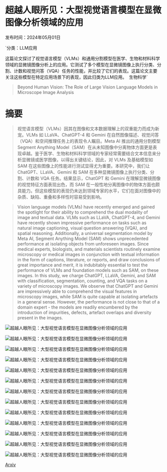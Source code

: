 # 超越人眼所见：大型视觉语言模型在显微图像分析领域的应用

发布时间：2024年05月01日

`分类：LLM应用

这篇论文探讨了视觉语言模型（VLMs）和通用分割模型在医学、生物和材料科学领域的显微镜图像分析上的应用。它测试了多个模型在显微镜图像上执行分类、分割、计数和视觉问答（VQA）任务的性能，并比较了它们的表现。这篇论文主要关注这些模型在特定应用场景下的表现，因此归类为LLM应用。` `生物科学`

> Beyond Human Vision: The Role of Large Vision Language Models in Microscope Image Analysis

# 摘要

> 视觉语言模型（VLMs）因其在图像和文本数据理解上的双重能力而成为新宠。VLMs 如 LLaVA、ChatGPT-4 和 Gemini 在自然图像描述、视觉问答（VQA）和空间推理任务上的表现令人瞩目。Meta AI 推出的通用分割模型 Segment Anything Model（SAM）在从未知图像中分离物体方面更是表现卓越。鉴于医学、生物和材料科学领域的专家经常需要结合文本信息来分析显微镜或医学图像，以得出关键结论，因此，对 VLMs 及基础模型如 SAM 在这些图像上的性能进行测试显得尤为重要。本研究中，我们让 ChatGPT、LLaVA、Gemini 和 SAM 在多种显微镜图像上执行分类、分割、计数和 VQA 任务。结果显示，ChatGPT 和 Gemini 在理解显微镜图像的视觉特征方面表现出色，而 SAM 在一般性地分离图像中的物体方面也颇具能力。但这些模型的表现仍未达到领域专家的水平，它们在面对图像中的杂质、缺陷、重叠和多样性时容易受到影响。

> Vision language models (VLMs) have recently emerged and gained the spotlight for their ability to comprehend the dual modality of image and textual data. VLMs such as LLaVA, ChatGPT-4, and Gemini have recently shown impressive performance on tasks such as natural image captioning, visual question answering (VQA), and spatial reasoning. Additionally, a universal segmentation model by Meta AI, Segment Anything Model (SAM) shows unprecedented performance at isolating objects from unforeseen images. Since medical experts, biologists, and materials scientists routinely examine microscopy or medical images in conjunction with textual information in the form of captions, literature, or reports, and draw conclusions of great importance and merit, it is indubitably essential to test the performance of VLMs and foundation models such as SAM, on these images. In this study, we charge ChatGPT, LLaVA, Gemini, and SAM with classification, segmentation, counting, and VQA tasks on a variety of microscopy images. We observe that ChatGPT and Gemini are impressively able to comprehend the visual features in microscopy images, while SAM is quite capable at isolating artefacts in a general sense. However, the performance is not close to that of a domain expert - the models are readily encumbered by the introduction of impurities, defects, artefact overlaps and diversity present in the images.

![超越人眼所见：大型视觉语言模型在显微图像分析领域的应用](../../..//opt/data/Projects/HuggingArxiv/paper_images/2405.00876/Figure_illustration.png)

![超越人眼所见：大型视觉语言模型在显微图像分析领域的应用](../../..//opt/data/Projects/HuggingArxiv/paper_images/2405.00876/Figure_datasets.png)

![超越人眼所见：大型视觉语言模型在显微图像分析领域的应用](../../..//opt/data/Projects/HuggingArxiv/paper_images/2405.00876/Figure_chatgpt_scale_bar.png)

![超越人眼所见：大型视觉语言模型在显微图像分析领域的应用](../../..//opt/data/Projects/HuggingArxiv/paper_images/2405.00876/Figure_classification.png)

![超越人眼所见：大型视觉语言模型在显微图像分析领域的应用](../../..//opt/data/Projects/HuggingArxiv/paper_images/2405.00876/Figure_dice_scores.png)

![超越人眼所见：大型视觉语言模型在显微图像分析领域的应用](../../..//opt/data/Projects/HuggingArxiv/paper_images/2405.00876/Figure_diff_images.png)

![超越人眼所见：大型视觉语言模型在显微图像分析领域的应用](../../..//opt/data/Projects/HuggingArxiv/paper_images/2405.00876/Figure_segmentation_qualitative.png)

![超越人眼所见：大型视觉语言模型在显微图像分析领域的应用](../../..//opt/data/Projects/HuggingArxiv/paper_images/2405.00876/Figure_counts_sampled.png)

![超越人眼所见：大型视觉语言模型在显微图像分析领域的应用](../../..//opt/data/Projects/HuggingArxiv/paper_images/2405.00876/Figure_counts_full.png)

![超越人眼所见：大型视觉语言模型在显微图像分析领域的应用](../../..//opt/data/Projects/HuggingArxiv/paper_images/2405.00876/Figure_vqa_1.png)

![超越人眼所见：大型视觉语言模型在显微图像分析领域的应用](../../..//opt/data/Projects/HuggingArxiv/paper_images/2405.00876/Figure_vqa_2.png)

![超越人眼所见：大型视觉语言模型在显微图像分析领域的应用](../../..//opt/data/Projects/HuggingArxiv/paper_images/2405.00876/Figure_vqa_3.png)

![超越人眼所见：大型视觉语言模型在显微图像分析领域的应用](../../..//opt/data/Projects/HuggingArxiv/paper_images/2405.00876/Figure_vqa_4.png)

[Arxiv](https://arxiv.org/abs/2405.00876)